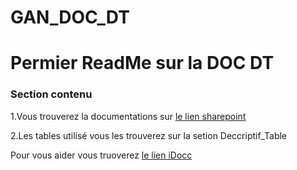 # GAN_DOC_DT

# Permier ReadMe sur la DOC DT
### Section contenu

1.Vous trouverez la documentations sur [le lien sharepoint](https://cooperactions.sharepoint.com/:f:/s/Analytics/ErnIiYP_gMtKsfZfMyqtvKEB59yO6q7ClWPwEAr11j9Evg?e=0Ia9dn)

2.Les tables utilisé vous les trouverez sur la setion Deccriptif_Table

Pour vous aider vous truoverez [le lien iDocc](http://idoc.gan.intra.groupama.fr/13044/view-100708-article.html)
